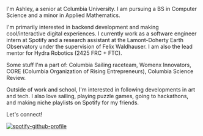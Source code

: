 I'm Ashley, a senior at Columbia University. I am pursuing a BS in Computer Science and a minor in Applied Mathematics.

I'm primarily interested in backend development and making cool/interactive digital experiences. I currently work as a software engineer intern at Spotify and a research assistant at the Lamont-Doherty Earth Observatory under the supervision of Felix Waldhauser. I am also the lead mentor for Hydra Robotics (2425 FRC + FTC).

Some stuff I'm a part of: Columbia Sailing raceteam, Womenx Innovators, CORE (Columbia Organization of Rising Entrepreneurs), Columbia Science Review.

Outside of work and school, I'm interested in following developments in art and tech. I also love sailing, playing puzzle games, going to hackathons, and making niche playlists on Spotify for my friends.

Let's connect!

[![spotify-github-profile](https://spotify-github-profile.kittinanx.com/api/view?uid=i43np7vsuh0i2b9te3pcue21d&cover_image=true&theme=novatorem&show_offline=false&background_color=121212&interchange=true&bar_color=53b14f&bar_color_cover=false)](https://spotify-github-profile.kittinanx.com/api/view?uid=i43np7vsuh0i2b9te3pcue21d&redirect=true)
